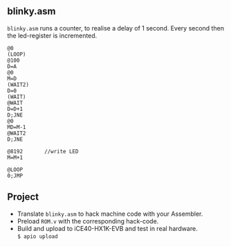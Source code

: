 ## blinky.asm

`blinky.asm` runs a counter, to realise a delay of 1 second. Every second then the led-register is incremented. 
```
@0
(LOOP)
@100
D=A
@0
M=D
(WAIT2)
D=0
(WAIT)
@WAIT
D=D+1
D;JNE
@0
MD=M-1
@WAIT2
D;JNE

@8192		//write LED
M=M+1

@LOOP
0;JMP

```


## Project
* Translate `blinky.asm` to hack machine code with your Assembler.
* Preload `ROM.v` with the corresponding hack-code.
* Build and upload to iCE40-HX1K-EVB and test in real hardware.  
`$ apio upload`